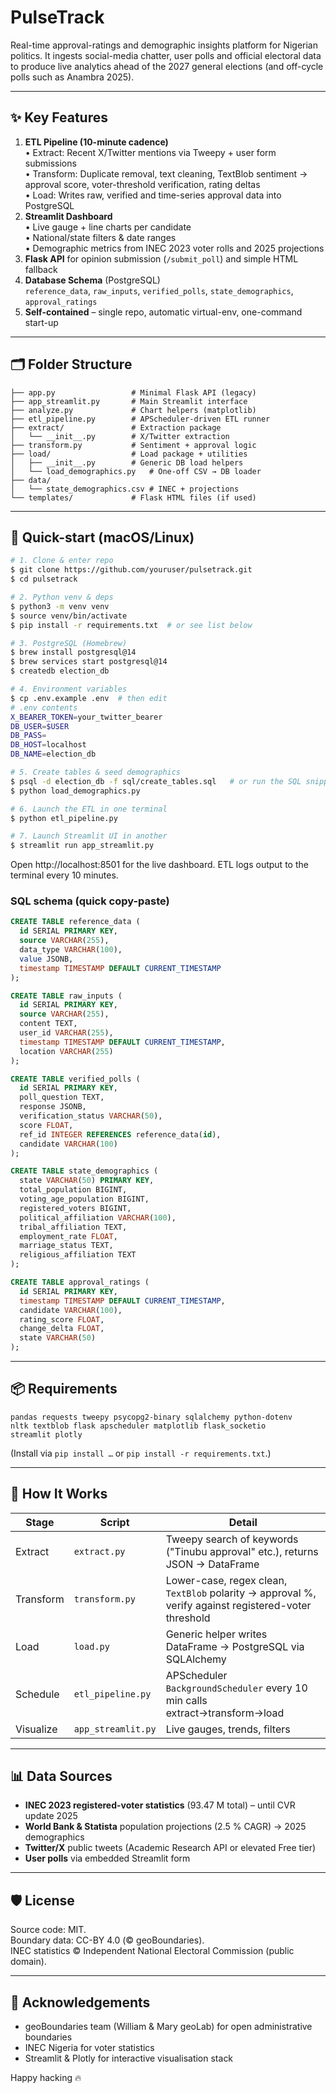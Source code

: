 # PulseTrack

Real-time approval-ratings and demographic insights platform for Nigerian politics. It ingests social-media chatter, user polls and official electoral data to produce live analytics ahead of the 2027 general elections (and off-cycle polls such as Anambra 2025).

---

## ✨ Key Features

1. **ETL Pipeline (10-minute cadence)**  
   • Extract: Recent X/Twitter mentions via Tweepy + user form submissions  
   • Transform: Duplicate removal, text cleaning, TextBlob sentiment → approval score, voter-threshold verification, rating deltas  
   • Load: Writes raw, verified and time-series approval data into PostgreSQL
2. **Streamlit Dashboard**  
   • Live gauge + line charts per candidate  
   • National/state filters & date ranges  
   • Demographic metrics from INEC 2023 voter rolls and 2025 projections
3. **Flask API** for opinion submission (`/submit_poll`) and simple HTML fallback
4. **Database Schema** (PostgreSQL)  
   `reference_data`, `raw_inputs`, `verified_polls`, `state_demographics`, `approval_ratings`
5. **Self-contained** – single repo, automatic virtual-env, one-command start-up

---

## 🗂️ Folder Structure

```
├── app.py                 # Minimal Flask API (legacy)
├── app_streamlit.py       # Main Streamlit interface
├── analyze.py             # Chart helpers (matplotlib)
├── etl_pipeline.py        # APScheduler-driven ETL runner
├── extract/               # Extraction package
│   └── __init__.py        # X/Twitter extraction
├── transform.py           # Sentiment + approval logic
├── load/                  # Load package + utilities
│   ├── __init__.py        # Generic DB load helpers
│   └── load_demographics.py   # One-off CSV → DB loader
├── data/
│   └── state_demographics.csv # INEC + projections
└── templates/             # Flask HTML files (if used)
```

---

## 🚀 Quick-start (macOS/Linux)

```bash
# 1. Clone & enter repo
$ git clone https://github.com/youruser/pulsetrack.git
$ cd pulsetrack

# 2. Python venv & deps
$ python3 -m venv venv
$ source venv/bin/activate
$ pip install -r requirements.txt  # or see list below

# 3. PostgreSQL (Homebrew)
$ brew install postgresql@14
$ brew services start postgresql@14
$ createdb election_db

# 4. Environment variables
$ cp .env.example .env  # then edit
# .env contents
X_BEARER_TOKEN=your_twitter_bearer
DB_USER=$USER
DB_PASS=
DB_HOST=localhost
DB_NAME=election_db

# 5. Create tables & seed demographics
$ psql -d election_db -f sql/create_tables.sql   # or run the SQL snippet in README
$ python load_demographics.py

# 6. Launch the ETL in one terminal
$ python etl_pipeline.py

# 7. Launch Streamlit UI in another
$ streamlit run app_streamlit.py
```

Open http://localhost:8501 for the live dashboard.  ETL logs output to the terminal every 10 minutes.

### SQL schema (quick copy-paste)
```sql
CREATE TABLE reference_data (
  id SERIAL PRIMARY KEY,
  source VARCHAR(255),
  data_type VARCHAR(100),
  value JSONB,
  timestamp TIMESTAMP DEFAULT CURRENT_TIMESTAMP
);

CREATE TABLE raw_inputs (
  id SERIAL PRIMARY KEY,
  source VARCHAR(255),
  content TEXT,
  user_id VARCHAR(255),
  timestamp TIMESTAMP DEFAULT CURRENT_TIMESTAMP,
  location VARCHAR(255)
);

CREATE TABLE verified_polls (
  id SERIAL PRIMARY KEY,
  poll_question TEXT,
  response JSONB,
  verification_status VARCHAR(50),
  score FLOAT,
  ref_id INTEGER REFERENCES reference_data(id),
  candidate VARCHAR(100)
);

CREATE TABLE state_demographics (
  state VARCHAR(50) PRIMARY KEY,
  total_population BIGINT,
  voting_age_population BIGINT,
  registered_voters BIGINT,
  political_affiliation VARCHAR(100),
  tribal_affiliation TEXT,
  employment_rate FLOAT,
  marriage_status TEXT,
  religious_affiliation TEXT
);

CREATE TABLE approval_ratings (
  id SERIAL PRIMARY KEY,
  timestamp TIMESTAMP DEFAULT CURRENT_TIMESTAMP,
  candidate VARCHAR(100),
  rating_score FLOAT,
  change_delta FLOAT,
  state VARCHAR(50)
);
```

---

## 📦 Requirements

```
pandas requests tweepy psycopg2-binary sqlalchemy python-dotenv
nltk textblob flask apscheduler matplotlib flask_socketio
streamlit plotly
```
(Install via `pip install …` or `pip install -r requirements.txt`.)

---

## 🔧 How It Works

| Stage | Script | Detail |
|-------|--------|--------|
| Extract | `extract.py` | Tweepy search of keywords ("Tinubu approval" etc.), returns JSON → DataFrame |
| Transform | `transform.py` | Lower-case, regex clean, `TextBlob` polarity → approval %, verify against registered-voter threshold |
| Load | `load.py` | Generic helper writes DataFrame → PostgreSQL via SQLAlchemy |
| Schedule | `etl_pipeline.py` | APScheduler `BackgroundScheduler` every 10 min calls extract→transform→load |
| Visualize | `app_streamlit.py` | Live gauges, trends, filters |

---

## 📊 Data Sources

* **INEC 2023 registered-voter statistics** (93.47 M total) – until CVR update 2025
* **World Bank & Statista** population projections (2.5 % CAGR) → 2025 demographics
* **Twitter/X** public tweets (Academic Research API or elevated Free tier)
* **User polls** via embedded Streamlit form

---

## 🛡️ License

Source code: MIT.  
Boundary data: CC-BY 4.0 (© geoBoundaries).  
INEC statistics © Independent National Electoral Commission (public domain).

---

## 🙏 Acknowledgements

* geoBoundaries team (William & Mary geoLab) for open administrative boundaries
* INEC Nigeria for voter statistics
* Streamlit & Plotly for interactive visualisation stack

Happy hacking 🔥
